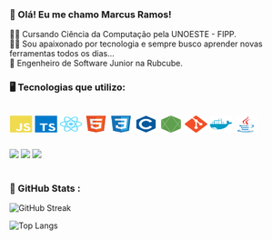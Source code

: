 ### 👋 Olá! Eu me chamo Marcus Ramos!

<div align="left">
  
<p>👨‍🎓 Cursando Ciência da Computação pela UNOESTE - FIPP.</br>
👨‍💻 Sou apaixonado por tecnologia e sempre busco aprender novas ferramentas todos os dias...</br>
💜 Engenheiro de Software Junior na Rubcube.</p>
  
</div>

<div align="left">
  
### 🖥️​ Tecnologias que utilizo:
  
</div>

<div style="display: inline_block"><br>
  <img align="center" alt="Marcus-Js" height="30" width="40" src="https://raw.githubusercontent.com/devicons/devicon/master/icons/javascript/javascript-plain.svg">
  <img align="center" alt="Marcus-Ts" height="30" width="40" src="https://raw.githubusercontent.com/devicons/devicon/master/icons/typescript/typescript-plain.svg">
  <img align="center" alt="Marcus-React" height="30" width="40" src="https://raw.githubusercontent.com/devicons/devicon/master/icons/react/react-original.svg">
  <img align="center" alt="Marcus-HTML" height="30" width="40" src="https://raw.githubusercontent.com/devicons/devicon/master/icons/html5/html5-original.svg">
  <img align="center" alt="Marcus-CSS" height="30" width="40" src="https://raw.githubusercontent.com/devicons/devicon/master/icons/css3/css3-original.svg">
  <img align="center" alt="Marcus-C" height="30" width="40" src="https://raw.githubusercontent.com/devicons/devicon/master/icons/c/c-plain.svg">
  <img align="center" alt="Marcus-Node" height="30" width="40" src="https://raw.githubusercontent.com/devicons/devicon/master/icons/nodejs/nodejs-plain.svg">
  <img align="center" alt="Marcus-Git" height="30" width="40" src="https://raw.githubusercontent.com/devicons/devicon/master/icons/git/git-plain.svg">
  <img align="center" alt="Marcus-Docker" height="30" width="40" src="https://raw.githubusercontent.com/devicons/devicon/master/icons/docker/docker-plain.svg">
  <img align="center" alt="Marcus-Java" height="30" width="40" src="https://github.com/devicons/devicon/blob/master/icons/java/java-original.svg">
</div>
  
  ##
 
<div> 
  <a href="https://instagram.com/marcus_vramos" target="_blank"><img src="https://img.shields.io/badge/-Instagram-%23E4405F?style=for-the-badge&logo=instagram&logoColor=white" target="_blank"></a>
  <a href = "mailto:marcusramos651@gmail.com"><img src="https://img.shields.io/badge/-Gmail-%23333?style=for-the-badge&logo=gmail&logoColor=white" target="_blank"></a>
  <a href="https://www.linkedin.com/in/marcus-vinicius-ramos" target="_blank"><img src="https://img.shields.io/badge/-LinkedIn-%230077B5?style=for-the-badge&logo=linkedin&logoColor=white" target="_blank"></a> 
  
 
</div>
</br>


### 🚀​ GitHub Stats :

![GitHub Streak](https://github-readme-streak-stats.herokuapp.com?user=marcusvramos&theme=vision-friendly-dark&hide_border=false)
<div align="left">
  
![Top Langs](https://github-readme-stats.vercel.app/api/top-langs/?username=marcusvramos&layout=compact&theme=vision-friendly-dark)
</div>




